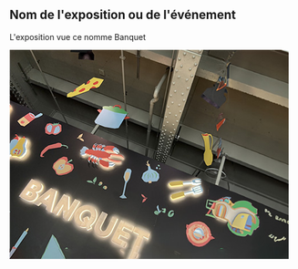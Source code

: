 ## Nom de l'exposition ou de l'événement
L'exposition vue ce nomme Banquet

![banquet](media/banquet.jpg)
